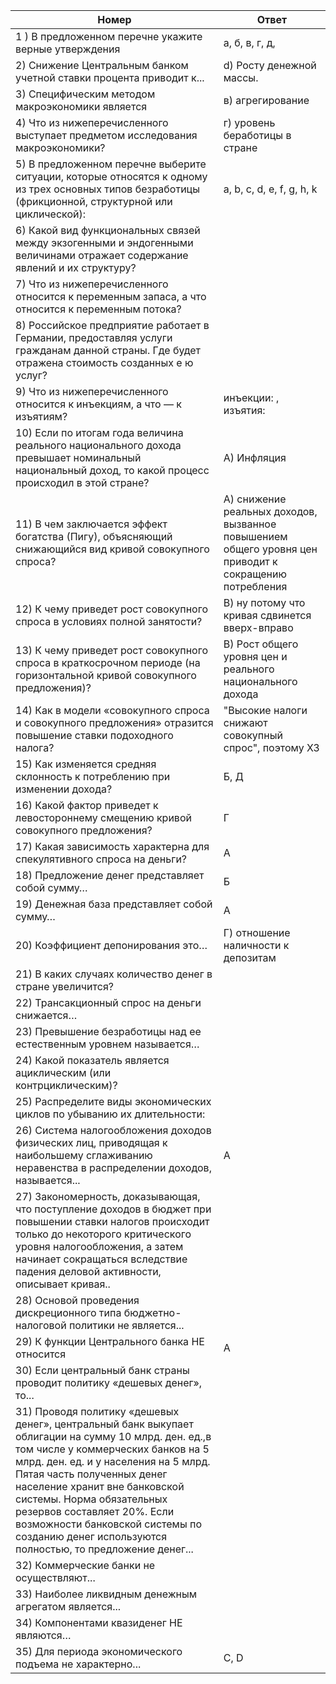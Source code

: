 | Номер                                    | Ответ                                    |
| ---------------------------------------- | ---------------------------------------- |
| 1 ) В предложенном перечне укажите верные утверждения | а, б, в, г, д,                           |
| 2) Снижение Центральным банком учетной ставки процента приводит к... | d) Росту денежной массы.                 |
| 3) Специфическим методом макроэкономики является | в) агрегирование                         |
| 4) Что из нижеперечисленного выступает предметом исследования макроэкономики? | г) уровень беработицы в стране           |
| 5)  В предложенном перечне выберите ситуации, которые относятся к одному из трех основных типов безработицы (фрикционной, структурной или циклической): | a, b, c, d, e, f, g, h, k                |
| 6) Какой вид функциональных связей между экзогенными и эндогенными величинами отражает содержание явлений и их структуру? |                                          |
| 7) Что из нижеперечисленного относится к переменным запаса, а что относится к переменным потока? |                                          |
| 8) Российское предприятие работает в Германии, предоставляя услуги гражданам данной страны. Где будет отражена стоимость созданных е   ю услуг? |                                          |
| 9) Что из нижеперечисленного относится к инъекциям, а что — к изъятиям? | инъекции:  , изъятия:                    |
| 10) Если по итогам года величина реального национального дохода превышает номинальный национальный доход, то какой процесс происходил в этой стране? | А) Инфляция                              |
| 11) В чем заключается эффект богатства (Пигу), объясняющий снижающийся вид кривой совокупного спроса? | А) снижение реальных доходов, вызванное повышением общего уровня цен приводит к сокращению потребления |
| 12) К чему приведет рост совокупного спроса в условиях полной занятости? | В) ну потому что кривая сдвинется вверх-вправо |
| 13) К чему приведет рост совокупного спроса в краткосрочном периоде (на горизонтальной кривой совокупного предложения)? | В) Рост общего уровня цен и реального национального дохода |
| 14) Как в модели «совокупного спроса и совокупного предложения» отразится повышение ставки подоходного налога? | "Высокие налоги снижают совокупный спрос", поэтому ХЗ |
| 15) Как изменяется средняя склонность к потреблению при изменении дохода? | Б, Д                                     |
| 16) Какой фактор приведет к левостороннему смещению кривой совокупного предложения? | Г                                        |
| 17)  Какая зависимость характерна для спекулятивного спроса на деньги? | А                                        |
| 18)  Предложение денег представляет собой сумму… | Б                                        |
| 19)  Денежная база представляет собой сумму… | А                                        |
| 20) Коэффициент депонирования это…       | Г) отношение наличности к депозитам      |
| 21) В каких случаях количество денег в стране увеличится? |                                          |
| 22) Трансакционный спрос на деньги снижается… |                                          |
| 23) Превышение безработицы над ее естественным уровнем называется… |                                          |
| 24) Какой показатель является ациклическим (или контрциклическим)? |                                          |
| 25)  Распределите виды экономических циклов по убыванию их длительности: |                                          |
| 26) Система налогообложения доходов физических лиц, приводящая к наибольшему сглаживанию неравенства в распределении доходов, называется... | A                                        |
| 27)  Закономерность, доказывающая, что поступление доходов в бюджет при повышении ставки налогов происходит только до некоторого критического уровня налогообложения, а затем начинает сокращаться вследствие падения деловой активности, описывает кривая.. |                                          |
| 28)  Основой проведения дискреционного типа бюджетно-налоговой политики не является... |                                          |
| 29)  К функции  Центрального банка НЕ относится | A                                        |
| 30)  Если центральный банк страны проводит политику «дешевых денег», то... |                                          |
| 31) Проводя политику «дешевых денег», центральный банк выкупает облигации на сумму 10 млрд. ден. ед.,в том числе у коммерческих банков на 5 млрд. ден. ед. и у населения на 5 млрд. Пятая часть полученных денег население хранит вне банковской системы. Норма обязательных резервов составляет 20%. Если возможности банковской системы по созданию денег используются полностью, то предложение денег... |                                          |
| 32)  Коммерческие банки не осуществляют... |                                          |
| 33) Наиболее ликвидным денежным агрегатом является... |                                          |
| 34)     Компонентами	квазиденег НЕ являются… |                                          |
| 35)  Для периода экономического подъема не характерно... | C, D                                     |




